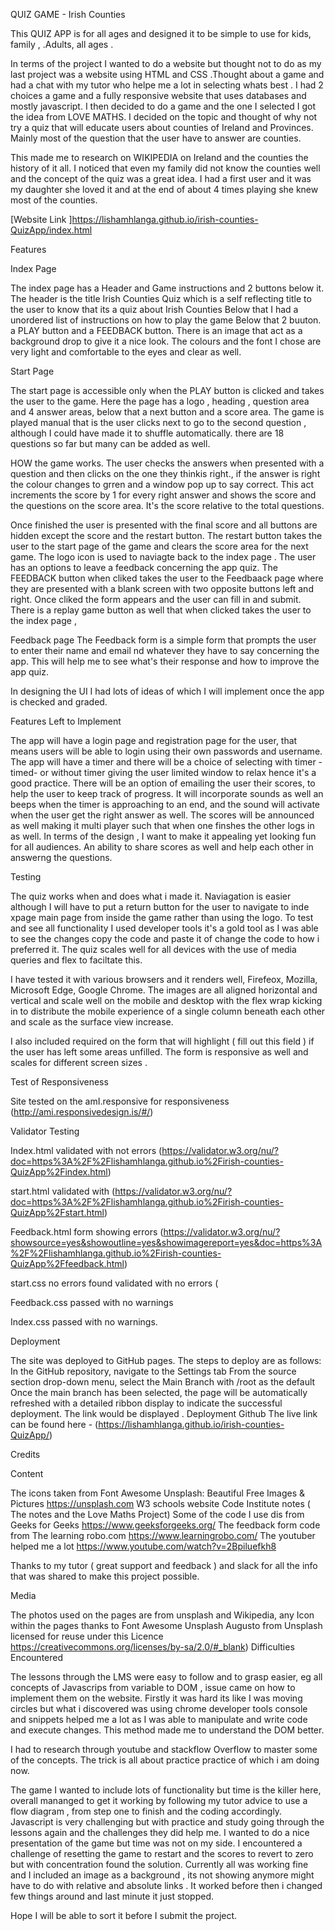 QUIZ GAME - Irish Counties

This QUIZ APP is for all ages and designed it to be simple to use for kids, family , .Adults,  all ages .

In terms of the project I wanted to do a website but thought not to do as my last project was a website using HTML  and CSS .Thought about a game and had a chat with my tutor who helpe me a lot in selecting whats best . I had 2 choices a game and a fully responsive website that uses databases and mostly javascript. I then decided to do a game and the one I selected  I got the idea from LOVE MATHS. I decided on the topic and thought of why not try a quiz that will educate users about counties of Ireland and Provinces. Mainly most of the question that the user have to answer are counties.

This made me to research on WIKIPEDIA on Ireland and the counties the history of it all. I noticed that even my family did not know the counties well and the concept of the quiz was a great idea.
I had a first user and it was my daughter she loved it and at the end of about 4 times playing she knew most of the counties.

[Website Link ]<https://lishamhlanga.github.io/irish-counties-QuizApp/index.html>

Features

Index Page

The index page has a Header and Game instructions and 2 buttons  below it.
The header is the title Irish Counties Quiz which is a self reflecting title to the user to know that its a quiz about Irish Counties
Below that I had a unordered list of instructions on how to play the game
Below that  2 buuton. a PLAY button and a FEEDBACK button.
There is an image that act as a background drop to give it a nice look. 
The colours and the font I chose are very light and comfortable to the eyes and clear as well.

Start Page

The start page is accessible only when the PLAY button is clicked and takes the user to the game.
Here the page has a logo , heading , question area and 4 answer areas, below that a next button and a score area.
The game is played manual that is the user clicks next to go to the second question , although I could have made it to shuffle automatically.
there are 18 questions so far but many can be added as well.

HOW the game works. The user checks the answers when presented with a question and then clicks on the one they thinkis right., if the answer is right the colour changes to grren and a window pop up to say correct. This act increments the score by 1 for every right answer and shows the score and the questions on the score area. It's the score relative to the total questions.

Once finished the user is presented with the final score and all buttons are hidden except the score and the restart button.
The restart button takes the user to the start page of the game and clears the score area for the next game.
The logo icon is used to naviagte back to the index page .
The user has an options to leave a feedback concerning the app quiz. The FEEDBACK button  when cliked takes the user to the Feedbaack page where they are presented with a blank screen with two opposite buttons left and right. Once cliked the form appears and the user can fill in and submit.
There is a replay game button as well that when clicked takes the user to the index page ,

Feedback page
The Feedback form is a simple form that prompts the user to enter their name and email nd whatever they have to say concerning the app. This will help me to see what's their response and how to improve the app quiz.

In designing the UI I had lots of ideas of which I will implement once the app is checked and graded.

Features Left to Implement

The app will have a login page and registration page for the user, that means users will be able to login using their own passwords and username.
The app will have a timer and there will be a choice of selecting with timer -timed- or without timer giving the user limited window to relax hence it's a good practice.
There will be an option of emailing the user their scores, to help the user to keep track of progress.
It will incorporate sounds as well an beeps when the timer is approaching to an end, and the sound will activate when the user get the right answer as well.
The scores will be announced as well making it multi player such that when one finshes the other logs in as well.
In terms of the design , I want to make it appealing yet looking fun for all audiences.
An ability to share scores as well and help each other in answerng the questions.

Testing

The quiz works when and does what i made it. Naviagation is easier although I will have to put a return button for the user to navigate to inde xpage main page from inside the game rather than using the logo. To test and see all functionality I used developer tools it's a gold tool as I was able to see the changes copy the code and paste it of change the code to how i preferred it. The quiz scales well for all devices with the use of media queries and flex to faciltate this.

I have tested it with various browsers and it renders well, Firefeox, Mozilla, Microsoft Edge, Google Chrome. The images are all aligned horizontal and vertical and scale well on the mobile and desktop with the flex wrap kicking in to distribute the mobile experience of a single column beneath each other and scale as the surface view increase.

I also included required on the form that will highlight ( fill out this field ) if the user has left some areas unfilled. The form is responsive as well and scales for different screen sizes .

Test of Responsiveness

Site tested on the amI.responsive for responsiveness (<http://ami.responsivedesign.is/#/>)

Validator Testing

Index.html validated with not errors (<https://validator.w3.org/nu/?doc=https%3A%2F%2Flishamhlanga.github.io%2Firish-counties-QuizApp%2Findex.html>)

start.html validated with (<https://validator.w3.org/nu/?doc=https%3A%2F%2Flishamhlanga.github.io%2Firish-counties-QuizApp%2Fstart.html>)

Feedback.html form showing errors  (<https://validator.w3.org/nu/?showsource=yes&showoutline=yes&showimagereport=yes&doc=https%3A%2F%2Flishamhlanga.github.io%2Firish-counties-QuizApp%2Ffeedback.html>)

start.css no errors found  validated with no errors (

Feedback.css passed with no warnings

Index.css passed with no warnings.

Deployment

The site was deployed to GitHub pages. The steps to deploy are as follows:
In the GitHub repository, navigate to the Settings tab
From the source section drop-down menu, select the Main Branch with /root as the default
Once the main branch has been selected, the page will be automatically refreshed with a detailed ribbon display to indicate the successful deployment.
The link would be displayed . Deployment Github
The live link can be found here - (<https://lishamhlanga.github.io/irish-counties-QuizApp/>)

Credits

Content

The icons  taken from Font Awesome
Unsplash: Beautiful Free Images & Pictures <https://unsplash.com>
W3 schools website
Code Institute notes ( The notes and the Love Maths Project)
Some of the code I use dis from Geeks for Geeks <https://www.geeksforgeeks.org/>
The feedback form code from The learning robo.com <https://www.learningrobo.com/>
The youtuber helped me a lot <https://www.youtube.com/watch?v=2Bpiluefkh8>

Thanks to my tutor ( great support and feedback ) and slack for all the info that was shared to make this project possible.

Media

The photos used on the pages are from unsplash and Wikipedia, any Icon within the pages thanks to Font Awesome
Unsplash
Augusto from Unsplash  licensed for reuse under this Licence <https://creativecommons.org/licenses/by-sa/2.0/#_blank>)
Difficulties Encountered

The lessons through the LMS were easy to follow and to grasp easier, eg all concepts of Javascrips from variable to DOM , issue came on how to implement them on the website. Firstly it was hard its like I was moving circles but what i discovered was using chrome developer tools console and snippets helped me a lot as I was able to manipulate and write code and execute changes. This method made me to understand the DOM better.

I had to research through youtube and stackflow  Overflow to master some of the concepts. The trick is all about practice practice of which i am doing now.

The game I wanted to include lots of functionality but time is the killer here, overall mananged to get it working by following my tutor advice to use a flow diagram , from step one to finish and the coding accordingly.
Javascript is very challenging but with practice and  study going through the lessons again and the challenges they did help me.
I wanted to do a nice presentation of the game but time was not on my side.
I encountered a challenge of resetting the game to  restart and the scores to revert to zero but with concentration found the solution.
Currently all was working fine and I included an image as a background , its not showing anymore might have to do with relative and absolute links . It worked before then i changed few things around and last minute it just stopped.

Hope I will be able to sort it before I submit the project.

